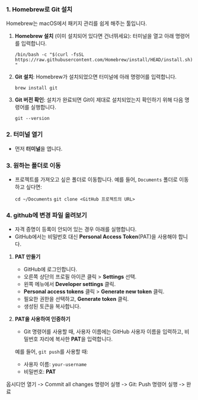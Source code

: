 ### 1. Homebrew로 Git 설치

Homebrew는 macOS에서 패키지 관리를 쉽게 해주는 툴입니다.

1. **Homebrew 설치** (이미 설치되어 있다면 건너뛰세요): 터미널을 열고 아래 명령어를 입력합니다.
    
    `/bin/bash -c "$(curl -fsSL https://raw.githubusercontent.com/Homebrew/install/HEAD/install.sh)"`
    
2. **Git 설치**: Homebrew가 설치되었으면 터미널에 아래 명령어를 입력합니다.
    
    `brew install git`
    
3. **Git 버전 확인**: 설치가 완료되면 Git이 제대로 설치되었는지 확인하기 위해 다음 명령어를 실행합니다.
    
    `git --version`

### 2. 터미널 열기

- 먼저 **터미널**을 엽니다.

### 3. 원하는 폴더로 이동

- 프로젝트를 가져오고 싶은 폴더로 이동합니다. 예를 들어, `Documents` 폴더로 이동하고 싶다면:
    
    `cd ~/Documents`
    `git clone <GitHub 프로젝트의 URL>`


### 4. github에 변경 파일  올려보기 

- 자격 증명이 등록이 안되어 있는 경우 아래를 실행합니다. 
- GitHub에서는 비밀번호 대신 **Personal Access Token**(PAT)을 사용해야 합니다.

1. **PAT 만들기**
    
    - GitHub에 로그인합니다.
    - 오른쪽 상단의 프로필 아이콘 클릭 > **Settings** 선택.
    - 왼쪽 메뉴에서 **Developer settings** 클릭.
    - **Personal access tokens** 클릭 > **Generate new token** 클릭.
    - 필요한 권한을 선택하고, **Generate token** 클릭.
    - 생성된 토큰을 복사합니다.
2. **PAT을 사용하여 인증하기**
    
    - Git 명령어를 사용할 때, 사용자 이름에는 GitHub 사용자 이름을 입력하고, 비밀번호 자리에 복사한 **PAT**을 입력합니다.
    
    예를 들어, `git push`를 사용할 때:
    
    - 사용자 이름: `your-username`
    - 비밀번호: **PAT**

옵시디언 열기 -> Commit all changes 명령어 실행 -> Git: Push 명령어 실행 -> 완료